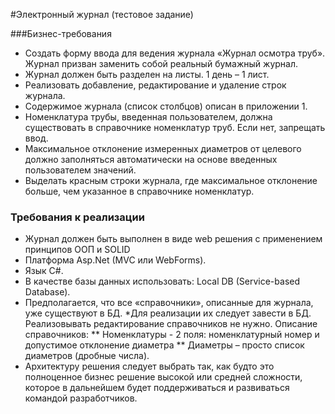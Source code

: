 #Электронный журнал (тестовое задание)

###Бизнес-требования
-	Создать форму ввода для ведения журнала «Журнал осмотра труб». Журнал призван заменить собой реальный бумажный журнал.
-	Журнал должен быть разделен на листы. 1 день – 1 лист.
-	Реализовать добавление, редактирование и удаление строк журнала.
-	Содержимое журнала (список столбцов) описан в приложении 1.
-	Номенклатура трубы, введенная пользователем, должна существовать в справочнике номенклатур труб. Если нет, запрещать ввод.
-	Максимальное отклонение измеренных диаметров от целевого должно заполняться автоматически на основе введенных пользователем значений.
-	Выделать красным строки журнала, где максимальное отклонение больше, чем указанное в справочнике номенклатур.

### Требования к реализации
* Журнал должен быть выполнен в виде web решения с применением принципов ООП и SOLID
*	Платформа Asp.Net (MVC или WebForms).
*	Язык C#.
*	В качестве базы данных использовать: Local DB (Service-based Database).
*	Предполагается, что все «справочники», описанные для журнала, уже существуют в БД. 
*Для реализации их следует завести в БД. Реализовывать редактирование справочников не нужно. Описание справочников:
  **	Номенклатуры - 2 поля: номенклатурный номер и допустимое отклонение диаметра
  **	Диаметры – просто список диаметров (дробные числа).
*	Архитектуру решения следует выбрать так, как будто это полноценное бизнес решение высокой или средней сложности, которое в дальнейшем будет поддерживаться и развиваться командой разработчиков.

